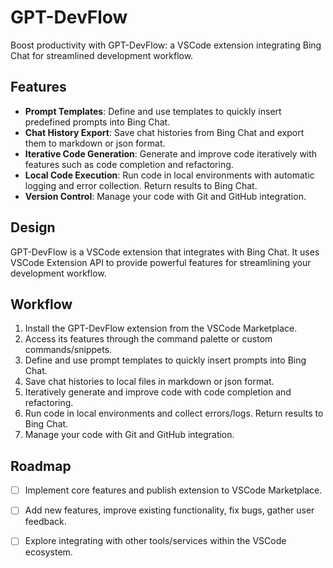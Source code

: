 # GPT-DevFlow

Boost productivity with GPT-DevFlow: a VSCode extension integrating Bing Chat for streamlined development workflow.

## Features

- **Prompt Templates**: Define and use templates to quickly insert predefined prompts into Bing Chat.
- **Chat History Export**: Save chat histories from Bing Chat and export them to markdown or json format.
- **Iterative Code Generation**: Generate and improve code iteratively with features such as code completion and refactoring.
- **Local Code Execution**: Run code in local environments with automatic logging and error collection. Return results to Bing Chat.
- **Version Control**: Manage your code with Git and GitHub integration.

## Design

GPT-DevFlow is a VSCode extension that integrates with Bing Chat.
It uses VSCode Extension API to provide powerful features for streamlining your development workflow.

## Workflow

1. Install the GPT-DevFlow extension from the VSCode Marketplace.
2. Access its features through the command palette or custom commands/snippets.
3. Define and use prompt templates to quickly insert prompts into Bing Chat.
4. Save chat histories to local files in markdown or json format.
5. Iteratively generate and improve code with code completion and refactoring.
6. Run code in local environments and collect errors/logs. Return results to Bing Chat.
7. Manage your code with Git and GitHub integration.

## Roadmap

- [ ] Implement core features and publish extension to VSCode Marketplace.
- [ ] Add new features, improve existing functionality, fix bugs, gather user feedback.
- [ ] Explore integrating with other tools/services within the VSCode ecosystem.

